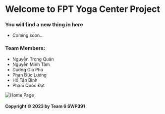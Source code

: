 # Welcome to FPT Yoga Center Project
### You will find a new thing in here

* Coming soon...

### Team Members:

* Nguyễn Trọng Quân
* Nguyễn Minh Tâm
* Dương Gia Phú
* Phan Đức Lương
* Hồ Tấn Bình
* Phạm Quốc Đạt

![Home Page](https://github.com/minhtam288/math-util-mvn-se1739/blob/main/screenshots/DDT%20TEST%20SCRIPT.png)

#### Copyright &#169; 2023 by Team 6 SWP391 